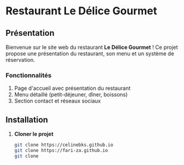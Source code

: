 # Restaurant Le Délice Gourmet

## Présentation  
Bienvenue sur le site web du restaurant **Le Délice Gourmet** ! Ce projet propose une présentation du restaurant, son menu et un système de réservation.

### Fonctionnalités  
1. Page d'accueil avec présentation du restaurant  
2. Menu détaillé (petit-déjeuner, dîner, boissons)  
3. Section contact et réseaux sociaux  

## Installation  
1. **Cloner le projet**  
   ```bash
   git clone https://celinebks.github.io
   git clone https://fari-za.github.io
   git clone           

